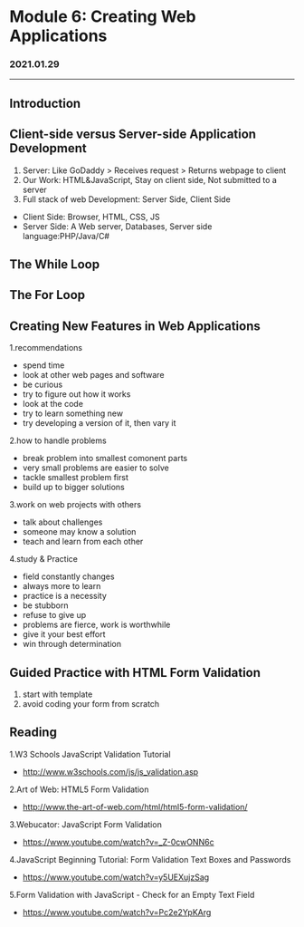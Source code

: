 # Module 6: Creating Web Applications
### 2021.01.29
***
## Introduction

## Client-side versus Server-side Application Development
1. Server: Like GoDaddy > Receives request > Returns webpage to client
2. Our Work: HTML&JavaScript, Stay on client side, Not submitted to a server
3. Full stack of web Development: Server Side, Client Side
- Client Side: Browser, HTML, CSS, JS
- Server Side: A Web server, Databases, Server side language:PHP/Java/C#

## The While Loop

## The For Loop

## Creating New Features in Web Applications
1.recommendations
- spend time
- look at other web pages and software
- be curious
- try to figure out how it works
- look at the code
- try to learn something new
- try developing a version of it, then vary it

2.how to handle problems
- break problem into smallest comonent parts
- very small problems are easier to solve
- tackle smallest problem first
- build up to bigger solutions

3.work on web projects with others
- talk about challenges
- someone may know a solution
- teach and learn from each other

4.study & Practice
- field constantly changes
- always more to learn
- practice is a necessity
- be stubborn
- refuse to give up
- problems are fierce, work is worthwhile
- give it your best effort
- win through determination

## Guided Practice with HTML Form Validation
1. start with template
2. avoid coding your form from scratch

## Reading
1.W3 Schools JavaScript Validation Tutorial
- http://www.w3schools.com/js/js_validation.asp

2.Art of Web: HTML5 Form Validation
- http://www.the-art-of-web.com/html/html5-form-validation/

3.Webucator: JavaScript Form Validation
- https://www.youtube.com/watch?v=_Z-0cwONN6c

4.JavaScript Beginning Tutorial: Form Validation Text Boxes and Passwords
- https://www.youtube.com/watch?v=y5UEXujzSag

5.Form Validation with JavaScript - Check for an Empty Text Field
- https://www.youtube.com/watch?v=Pc2e2YpKArg
